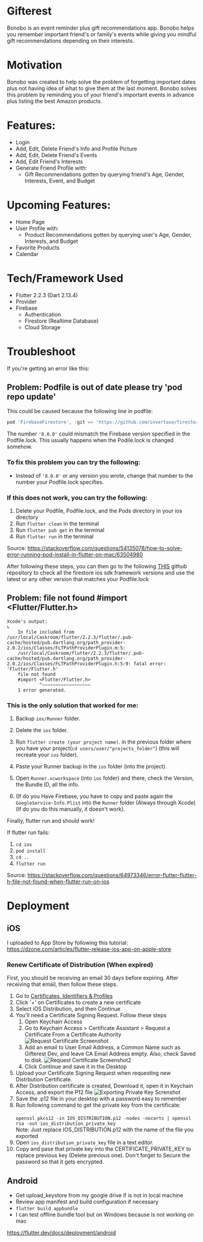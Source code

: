 # Gifterest

Bonobo is an event reminder plus gift recommendations app. Bonobo helps you remember important friend's or family's events while giving you mindful gift recommendations depending on their interests.

# Motivation

Bonobo was created to help solve the problem of forgetting important dates plus not having idea of what to give them at the last moment. Bonobo solves this problem by reminding you of your friend's important events in advance plus listing the best Amazon products.

# Features:

- Login
- Add, Edit, Delete Friend's Info and Profile Picture
- Add, Edit, Delete Friend's Events
- Add, Edit Friend's Interests
- Generate Friend Profile with:
  - Gift Recommendations gotten by querying friend's Age, Gender, Interests, Event, and Budget


# Upcoming Features:

- Home Page
- User Profile with:
  - Product Recommendations gotten by querying user's Age, Gender, Interests, and Budget
- Favorite Products
- Calendar

# Tech/Framework Used

- Flutter 2.2.3 (Dart 2.13.4)
- Provider
- Firebase
  - Authentication
  - Firestore (Realtime Database)
  - Cloud Storage

# Troubleshoot

If you're getting an error like this:

## **Problem:** Podfile is out of date please try 'pod repo update'

This could be caused because the following line in podfile:

```dart
pod 'FirebaseFirestore', :git => 'https://github.com/invertase/firestore-ios-sdk-frameworks.git', :tag => '8.0.0'
```

The number `'8.0.0'` could mismatch the Firebase version specified in the Podfile.lock. This usually happens when the Podile.lock is changed somehow.

### **To fix this problem you can try the following:**

- Instead of `'8.0.0'` or any version you wrote, change that number to the
  number your Podfile.lock specifies.

### **If this does not work, you can try the following:**

1. Delete your Podfile, Podfile.lock, and the Pods directory in your ios directory
2. Run `flutter clean` in the terminal
3. Run `flutter pub get` in the terminal
4. Run `flutter run` in the terminal

Source: https://stackoverflow.com/questions/54135078/how-to-solve-error-running-pod-install-in-flutter-on-mac/63504980

After following these steps, you can then go to the following [THIS](https://github.com/invertase/firestore-ios-sdk-frameworks) github repository to check all the firestore ios sdk framework versions and use the latest or any other version that matches your Podfile.lock

## **Problem:** file not found #import <Flutter/Flutter.h>

```
Xcode's output:
↳
    In file included from /usr/local/Caskroom/flutter/2.2.3/flutter/.pub-cache/hosted/pub.dartlang.org/path_provider-2.0.2/ios/Classes/FLTPathProviderPlugin.m:5:
    /usr/local/Caskroom/flutter/2.2.3/flutter/.pub-cache/hosted/pub.dartlang.org/path_provider-2.0.2/ios/Classes/FLTPathProviderPlugin.h:5:9: fatal error: 'Flutter/Flutter.h'
    file not found
    #import <Flutter/Flutter.h>
            ^~~~~~~~~~~~~~~~~~~
    1 error generated.
```

### **This is the only solution that worked for me:**

1. Backup `ios/Runner` folder.

2. Delete the `ios` folder.

3. Run `flutter create (your project name)`. in the previous folder where you have your project(`cd users/user/"projects_folder"`) (this will recreate your `ios` folder).

4. Paste your Runner backup in the `ios` folder (into the project).

5. Open `Runner.xcworkspace` (into `ios` folder) and there, check the Version, the Bundle ID, all the info.

6. (If do you Have Firebase, you have to copy and paste again the `GoogleService-Info.Plist` into the `Runner` folder (Always through Xcode) (If do you do this manually, it doesn't work).

Finally, flutter run and should work!

If flutter run fails:

1. `cd ios`
2. `pod install`
3. `cd ..`
4. `flutter run`

Source: https://stackoverflow.com/questions/64973346/error-flutter-flutter-h-file-not-found-when-flutter-run-on-ios

# Deployment

## iOS

I uploaded to App Store by following this tutorial:
https://dzone.com/articles/flutter-release-ios-app-on-apple-store

### **Renew Certificate of Distribution (When expired)**

First, you should be receiving an email 30 days before expiring. After receiving that email, then follow these steps.

1. Go to [Certificates, Identifiers & Profiles](https://developer.apple.com/account/resources/certificates/list)
2. Click '+' on Certificates to create a new certificate
3. Select iOS Distribution, and then Continue
4. You'll need a Certificate Signing Request. Follow these steps
    1. Open Keychain Access
    2. Go to Keychain Access > Certificate Assistant >  Request a Certificate From a Certificate Authority
    ![Request Certificate Screenshot](docs/images/keychain%20step.jpg)
    3. Add an email to User Email Address, a Common Name such as Gifterest Dev, and leave CA Email Address empty. Also, check Saved to disk.
    ![Request Certificate Screenshot2](docs/images/Requesting%20certificate.jpg)
    4. Click Continue and save it in the Desktop
5. Upload your Certificate Signing Request when requesting new Distrbution Certificate.
6. After Distribution certificate is created, Download it, open it in Keychain Access, and export the P12 file
![Exporting Private Key Screnshot](docs/images/exporting%20private%20key.jpg)
7. Save the .p12 file in your desktop with a password easy to remember
8. Run following command to get the private key from the certificate:\
\
`openssl pkcs12 -in IOS_DISTRIBUTION.p12 -nodes -nocerts | openssl rsa -out ios_distribution_private_key`\
Note: Just replace IOS_DISTRIBUTION.p12 with the name of the file you exported
9. Open `ios_distribution_private_key` file in a text editor.
10. Copy and pase that private key into the CERTIFICATE_PRIVATE_KEY to replace previous key (Delete previous one). Don't forget to Secure the password so that it gets encrypted.


## Android

- Get upload_keystore from my google drive if is not in local machine
- Review app manifest and build configuration if necessary
- `flutter build appbundle`
- I can test offline bundle tool but on Windows because is not working on mac

https://flutter.dev/docs/deployment/android
